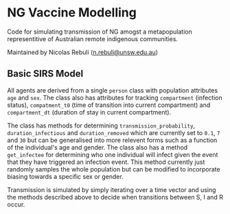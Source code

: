 # NG Vaccine Modelling
 
Code for simulating transmission of NG amogst a metapopulation representitive of Australian remote indigenous communities.

Maintained by Nicolas Rebuli ([n.rebuli@unsw.edu.au](mailto:n.rebuli@unsw.edu.au))

## Basic SIRS Model
All agents are derived from a single `person` class with population attributes `age` and `sex`. The class also has attributes for tracking `compartment` (infection status), `compatment_t0` (time of transition into current compartment) and `compartment_dt` (duration of stay in current compartment). 

The class has methods for determining `transmission_probability`, `duration_infectious` and `duration_removed` which are currently set to `0.1`, `7` and `30` but can be generalised into more relevent forms such as a function of the individual's age and gender. The class also has a method `get_infectee` for determining who one individual will infect given the event that they have triggered an infection event. This method currently just randomly samples the whole population but can be modified to incorporate biasing towards a specific sex or gender.

Transmission is simulated by simply iterating over a time vector and using the methods described above to decide when transitions between S, I and R occur.

